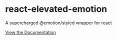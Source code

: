 # react-elevated-emotion

A supercharged @emotion/styled wrapper for react

[View the Documentation](https://nicholasjpanella.gitbook.io/react-elevated-emotion/)
